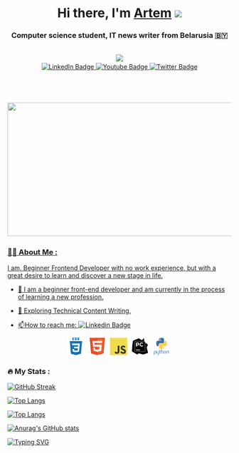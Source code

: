 <h1 align="center">Hi there, I'm <a href="https://daniilshat.ru/" target="_blank">Artem</a> 
<img src="https://github.com/blackcater/blackcater/raw/main/images/Hi.gif" height="32"/></h1>
<h3 align="center">Computer science student, IT news writer from Belarusia 🇧🇾</h3>


<div id="header" align="center">
      <div align="right"> <img src="https://www.codewars.com/users/RubchenkoArtem/badges/large" alt=""/></div> 
  <img src="https://media2.giphy.com/media/102h4wsmCG2s12/giphy.gif?cid=ecf05e47us0splbbscmjn59yfqpymd0i13k2l81jxlll0u1r&ep=v1_gifs_search&rid=giphy.gif&ct=g" width="400"/>
</div>


<div id="badges" align="center">
  <a href="https://www.linkedin.com/in/artem-rubchenko-984b6a169/">
    <img src="https://img.shields.io/badge/LinkedIn-blue?style=for-the-badge&logo=linkedin&logoColor=white" alt="LinkedIn Badge" target="_blank"/>
  </a>
  <a href="https://www.youtube.com/channel/UCkAZEOYHvFxaI_Bz9OodhOg">
    <img src="https://img.shields.io/badge/YouTube-red?style=for-the-badge&logo=youtube&logoColor=white" alt="Youtube Badge" target="_blank"/>
  </a>
  <a href="https://twitter.com/94Blackwalker">
    <img src="https://img.shields.io/badge/Twitter-blue?style=for-the-badge&logo=twitter&logoColor=white" alt="Twitter Badge" target="_blank"/>
  </a>
  <a href="https://vk.com/blackwalker94">
</div>

<h2 align="center"><img src="https://komarev.com/ghpvc/?username=RubchenkoArtem&style=flat-square&color=red" alt=""/></h2>

 <div align="center">
  <img src="https://media2.giphy.com/media/NGh8Gp1M2hkqVEnuZW/giphy.gif?cid=ecf05e47c3ghwxbv6335w23a6ozhw5vcc0ply8mi7htwhafn&ep=v1_gifs_search&rid=giphy.gif&ct=g" width="600" height="300"/>
</div>

### :woman_technologist: About Me :
I am, Beginner Frontend Developer with no work experience, but with a great desire to learn and discover a new stage in life.
- :telescope: I am a beginner front-end developer and am currently in the process of learning a new profession.

- :seedling: Exploring Technical Content Writing.

- :mailbox:How to reach me: [![Linkedin Badge](https://img.shields.io/badge/-kakbar-blue?style=flat&logo=Linkedin&logoColor=white)](https://www.linkedin.com/in/artem-rubchenko-984b6a169/)

<div align="center">
  <img src="https://github.com/devicons/devicon/blob/master/icons/css3/css3-plain-wordmark.svg"  title="CSS3" alt="CSS" width="40" height="40"/>&nbsp;
  <img src="https://github.com/devicons/devicon/blob/master/icons/html5/html5-original.svg" title="HTML5" alt="HTML" width="40" height="40"/>&nbsp;
  <img src="https://github.com/devicons/devicon/blob/master/icons/javascript/javascript-original.svg" title="JavaScript" alt="JavaScript" width="40" height="40"/>&nbsp;
  <img src="https://raw.githubusercontent.com/devicons/devicon/1119b9f84c0290e0f0b38982099a2bd027a48bf1/icons/pycharm/pycharm-plain.svg" title="PyCharm" alt="PyCharm" width="40" height="40"/>&nbsp;
  <img src="https://github.com/devicons/devicon/blob/master/icons/python/python-original-wordmark.svg" title="Python" alt="Python" width="40" height="40"/>&nbsp;
  </div>
  
  ### :fire: My Stats :
  
  [![GitHub Streak](http://github-readme-streak-stats.herokuapp.com?user=RubchenkoArtem&theme=github_dark&background=000000)](https://git.io/streak-stats)

  [![Top Langs](https://github-readme-stats.vercel.app/api/top-langs/?username=RubchenkoArtem&theme=github_dark)](https://github.com/anuraghazra/github-readme-stats)

  [![Top Langs](https://github-readme-stats.vercel.app/api/top-langs/?username=RubchenkoArtem&layout=compact&theme=github_dark)](https://github.com/anuraghazra/github-readme-stats)
  
  [![Anurag's GitHub stats](https://github-readme-stats.vercel.app/api?username=RubchenkoArtem&theme=github_dark)](https://github.com/anuraghazra/github-readme-stats)

  [![Typing SVG](https://readme-typing-svg.herokuapp.com?color=%2336BCF7&lines=Computer+science+student)](https://git.io/typing-svg)
 

 
  



